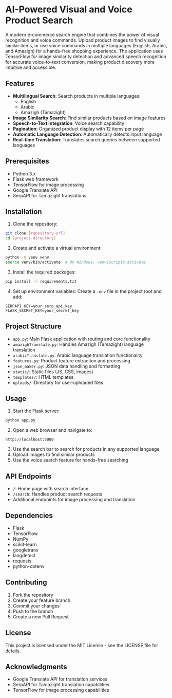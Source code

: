 # AI-Powered Visual and Voice Product Search

A modern e-commerce search engine that combines the power of visual recognition and voice commands. Upload product images to find visually similar items, or use voice commands in multiple languages (English, Arabic, and Amazigh) for a hands-free shopping experience. The application uses TensorFlow for image similarity detection and advanced speech recognition for accurate voice-to-text conversion, making product discovery more intuitive and accessible.

## Features

- **Multilingual Search**: Search products in multiple languages:
  - English
  - Arabic
  - Amazigh (Tamazight)
- **Image Similarity Search**: Find similar products based on image features
- **Speech-to-Text Integration**: Voice search capability
- **Pagination**: Organized product display with 12 items per page
- **Automatic Language Detection**: Automatically detects input language
- **Real-time Translation**: Translates search queries between supported languages

## Prerequisites

- Python 3.x
- Flask web framework
- TensorFlow for image processing
- Google Translate API
- SerpAPI for Tamazight translations

## Installation

1. Clone the repository:
```bash
git clone [repository-url]
cd [project-directory]
```

2. Create and activate a virtual environment:
```bash
python -m venv venv
source venv/bin/activate  # On Windows: venv\Scripts\activate
```

3. Install the required packages:
```bash
pip install -r requirements.txt
```

4. Set up environment variables:
Create a `.env` file in the project root and add:
```
SERPAPI_KEY=your_serp_api_key
FLASK_SECRET_KEY=your_secret_key
```

## Project Structure

- `app.py`: Main Flask application with routing and core functionality
- `amazighTranslate.py`: Handles Amazigh (Tamazight) language translation
- `arabicTranslate.py`: Arabic language translation functionality
- `features.py`: Product feature extraction and processing
- `json_maker.py`: JSON data handling and formatting
- `static/`: Static files (JS, CSS, images)
- `templates/`: HTML templates
- `uploads/`: Directory for user-uploaded files

## Usage

1. Start the Flask server:
```bash
python app.py
```

2. Open a web browser and navigate to:
```
http://localhost:5000
```

3. Use the search bar to search for products in any supported language
4. Upload images to find similar products
5. Use the voice search feature for hands-free searching

## API Endpoints

- `/`: Home page with search interface
- `/search`: Handles product search requests
- Additional endpoints for image processing and translation

## Dependencies

- Flask
- TensorFlow
- NumPy
- scikit-learn
- googletrans
- langdetect
- requests
- python-dotenv

## Contributing

1. Fork the repository
2. Create your feature branch
3. Commit your changes
4. Push to the branch
5. Create a new Pull Request

## License

This project is licensed under the MIT License - see the LICENSE file for details.

## Acknowledgments

- Google Translate API for translation services
- SerpAPI for Tamazight translation capabilities
- TensorFlow for image processing capabilities
